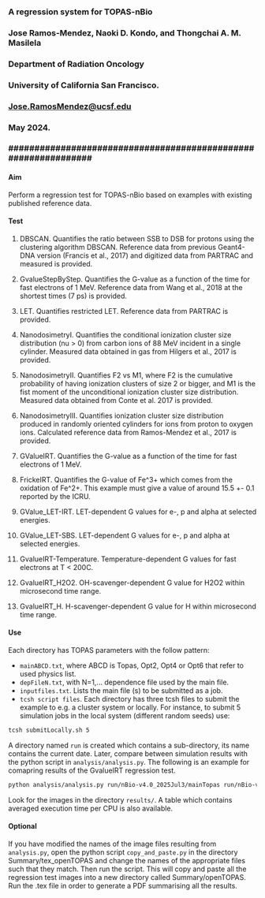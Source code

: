 ### A regression system for TOPAS-nBio                              ###
### Jose Ramos-Mendez, Naoki D. Kondo, and Thongchai A. M. Masilela   #
### Department of Radiation Oncology                                  #
### University of California San Francisco.                           #
### Jose.RamosMendez@ucsf.edu                                         #
### May 2024.                                                         #
### ############################################################### ###

#### Aim
Perform a regression test for TOPAS-nBio based on examples with existing published reference data.
#### Test
1. DBSCAN. Quantifies the ratio between SSB to DSB for protons using the clustering algorithm DBSCAN. Reference data from previous Geant4-DNA version (Francis et al., 2017) and digitized data from PARTRAC and measured is provided.

2. GvalueStepByStep. Quantifies the G-value as a function of the time for fast electrons of 1 MeV. Reference data from Wang et al., 2018 at the shortest times (7 ps) is provided.

3. LET. Quantifies restricted LET. Reference data from PARTRAC is provided.

4. NanodosimetryI. Quantifies the conditional ionization cluster size distribution (nu > 0) from carbon ions of 88 MeV incident in a single cylinder. Measured data obtained in gas from Hilgers et al., 2017 is provided.

5. NanodosimetryII. Quantifies F2 vs M1, where F2 is the cumulative probability of having ionization clusters of size 2 or bigger, and M1 is the fist moment of the unconditional ionization cluster size distribution. Measured data obtained from Conte et al. 2017 is provided.

6. NanodosimetryIII. Quantifies ionization cluster size distribution produced in randomly oriented cylinders for ions from proton to oxygen ions. Calculated reference data from Ramos-Mendez et al., 2017 is provided.

7. GValueIRT. Quantifies the G-value as a function of the time for fast electrons of 1 MeV. 

8. FrickeIRT. Quantifies the G-value of Fe^3+ which comes from the oxidation of Fe^2+.
This example must give a value of around 15.5 +- 0.1 reported by the ICRU.

9. GValue_LET-IRT. LET-dependent G values for e-, p and alpha at selected energies.

10. GValue_LET-SBS. LET-dependent G values for e-, p and alpha at selected energies.

11. GvalueIRT-Temperature. Temperature-dependent G values for fast electrons at T < 200C.

12. GvalueIRT_H2O2. OH-scavenger-dependent G value for H2O2 within microsecond time range.

13. GvalueIRT_H. H-scavenger-dependent G value for H within microsecond time range.

#### Use
Each directory has TOPAS parameters with the follow pattern:
- `mainABCD.txt`, where ABCD is Topas, Opt2, Opt4 or Opt6 that refer to used physics list.
- `depFileN.txt`, with N=1,... dependence file used by the main file.
- `inputfiles.txt`. Lists the main file (s) to be submitted as a job.
- `tcsh script files`. Each directory has three tcsh files to submit the example to e.g. a cluster system or locally. For instance, to submit 5 simulation jobs in the local system (different random seeds) use:

```bash
tcsh submitLocally.sh 5
```
A directory named `run` is created which contains a sub-directory, its name contains the current date. Later, compare between simulation results with the python script in `analysis/analysis.py`. The following is an example for comapring results of the GvalueIRT regression test.

```bash
python analysis/analysis.py run/nBio-v4.0_2025Jul3/mainTopas run/nBio-v3.0_2025Jul3/mainTopas --sut_label nBio-v4.0 --ref_label nBio-v3.0
```
Look for the images in the directory `results/`. A table which contains averaged execution time per CPU is also available.

#### Optional
If you have modified the names of the image files resulting from `analysis.py`, open the python script `copy_and_paste.py` in the directory Summary/tex_openTOPAS and change the names of the appropriate files such that they match. Then run the script. This will copy and paste all the regression test images into a new directory called Summary/openTOPAS. Run the .tex file in order to generate a PDF summarising all the results.
